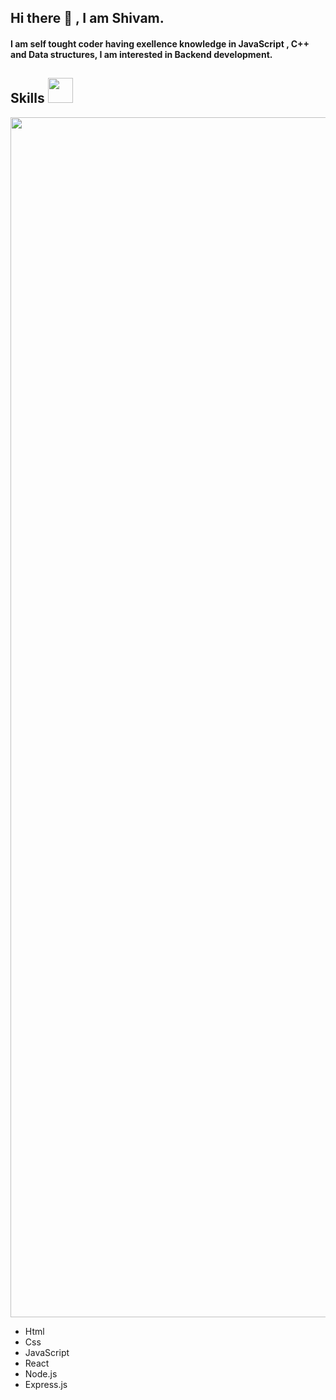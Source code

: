 ## Hi there 👋 , I am Shivam.
#### I am self tought coder having exellence knowledge in JavaScript , C++ and Data structures, I am interested in Backend development. 
#### 
 <!--- ------------------------------------------------------------------------------------------------------------------------------------------------------ -->
<!--- -- Skills Section ------------------------------------------------------------------------------------------------------------------------------------ -->
<!--- ------------------------------------------------------------------------------------------------------------------------------------------------------ -->

<h2>Skills <span> <img src='https://user-images.githubusercontent.com/74038190/206662607-d9e7591e-bbf9-42f9-9386-29efc927bc16.gif' width="40"> </span> </h2>
<img src="https://www.animatedimages.org/data/media/562/animated-line-image-0184.gif" width="1920" />
<br>
<ul>
  <li>Html</li>
  <li>Css</li>
  <li>JavaScript</li>
  <li>React</li>
  <li>Node.js</li>
  <li>Express.js</li> 
</ul>

